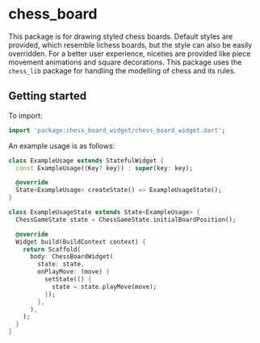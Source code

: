 # chess_board

This package is for drawing styled chess boards. Default styles are provided, which resemble lichess boards, but the style can also be easily overridden. For a better user experience, niceties are provided like piece movement animations and square decorations. This package uses the `chess_lib` package for handling the modelling of chess and its rules.

## Getting started

To import:

```dart
import 'package:chess_board_widget/chess_board_widget.dart';
```

An example usage is as follows:

```dart
class ExampleUsage extends StatefulWidget {
  const ExampleUsage({Key? key}) : super(key: key);

  @override
  State<ExampleUsage> createState() => ExampleUsageState();
}

class ExampleUsageState extends State<ExampleUsage> {
  ChessGameState state = ChessGameState.initialBoardPosition();

  @override
  Widget build(BuildContext context) {
    return Scaffold(
      body: ChessBoardWidget(
        state: state,
        onPlayMove: (move) {
          setState(() {
            state = state.playMove(move);
          });
        },
      ),
    );
  }
}
```
